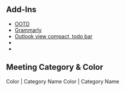 
## Add-Ins

- [OOTD](https://outlookonthedesktop.com/)
- [Grammarly](https://www.grammarly.com/office-addin)
- [Outlook view compact, todo bar]()
- []()
- []()

## Meeting Category & Color

Color | Category Name
Color | Category Name

